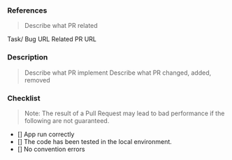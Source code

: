 ### References
> Describe what PR related

Task/ Bug URL
Related PR URL

### Description
> Describe what PR implement
> Describe what PR changed, added, removed 

### Checklist
> Note: The result of a Pull Request may lead to bad performance if the following are not guaranteed.

- [] App run correctly
- [] The code has been tested in the local environment.
- [] No convention errors
